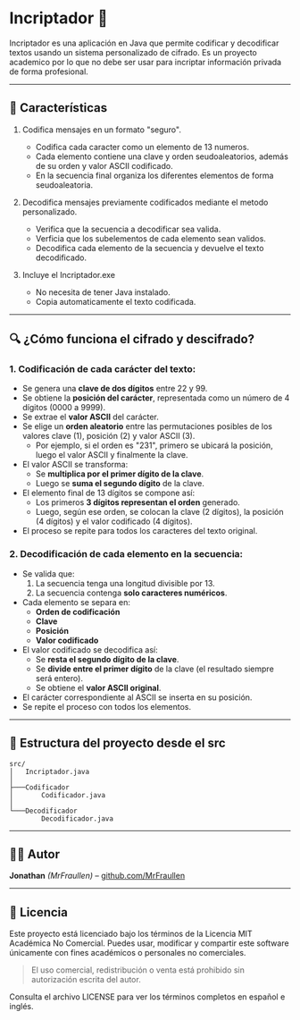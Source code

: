 # Incriptador 🔐

Incriptador es una aplicación en Java que permite codificar y decodificar textos usando un sistema personalizado de cifrado. Es un proyecto academico por lo que no debe ser usar para
incriptar información privada de forma profesional.

---

## 🚀 Características

1. Codifica mensajes en un formato "seguro".
    - Codifica cada caracter como un elemento de 13 numeros.
    - Cada elemento contiene una clave y orden seudoaleatorios, además de su orden y valor ASCII codificado.
    - En la secuencia final organiza los diferentes elementos de forma seudoaleatoria.
2. Decodifica mensajes previamente codificados mediante el metodo personalizado.
   - Verifica que la secuencia a decodificar sea valida.
   - Verficia que los subelementos de cada elemento sean validos.
   - Decodifica cada elemento de la secuencia y devuelve el texto decodificado.

3. Incluye el Incriptador.exe
   - No necesita de tener Java instalado.
   - Copia automaticamente el texto codificada.

---
## 🔍 ¿Cómo funciona el cifrado y descifrado?

### 1. Codificación de cada carácter del texto:

- Se genera una **clave de dos dígitos** entre 22 y 99.
- Se obtiene la **posición del carácter**, representada como un número de 4 dígitos (0000 a 9999).
- Se extrae el **valor ASCII** del carácter.
- Se elige un **orden aleatorio** entre las permutaciones posibles de los valores clave (1), posición (2) y valor ASCII (3).  
  - Por ejemplo, si el orden es "231", primero se ubicará la posición, luego el valor ASCII y finalmente la clave.
- El valor ASCII se transforma:  
  - Se **multiplica por el primer dígito de la clave**.  
  - Luego se **suma el segundo dígito** de la clave.
- El elemento final de 13 dígitos se compone así:
  - Los primeros **3 dígitos representan el orden** generado.
  - Luego, según ese orden, se colocan la clave (2 dígitos), la posición (4 dígitos) y el valor codificado (4 dígitos).
- El proceso se repite para todos los caracteres del texto original.

### 2. Decodificación de cada elemento en la secuencia:

- Se valida que:
  1. La secuencia tenga una longitud divisible por 13.
  2. La secuencia contenga **solo caracteres numéricos**.
- Cada elemento se separa en:
  - **Orden de codificación**
  - **Clave**
  - **Posición**
  - **Valor codificado**
- El valor codificado se decodifica así:
  - Se **resta el segundo dígito de la clave**.
  - Se **divide entre el primer dígito** de la clave (el resultado siempre será entero).
  - Se obtiene el **valor ASCII original**.
- El carácter correspondiente al ASCII se inserta en su posición.
- Se repite el proceso con todos los elementos.

---

## 🧱 Estructura del proyecto desde el src

```plaintext
src/
│   Incriptador.java
│
├───Codificador
│       Codificador.java
│
└───Decodificador
        Decodificador.java
```
---

## 🧑‍💻 Autor

**Jonathan** *(MrFraullen)* – <a href="https://github.com/MrFraullen">github.com/MrFraullen</a>

---

## 📄 Licencia
Este proyecto está licenciado bajo los términos de la Licencia MIT Académica No Comercial.
Puedes usar, modificar y compartir este software únicamente con fines académicos o personales no comerciales.

> El uso comercial, redistribución o venta está prohibido sin autorización escrita del autor.

Consulta el archivo LICENSE para ver los términos completos en español e inglés.

